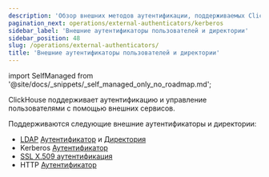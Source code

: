 ```yaml
---
description: 'Обзор внешних методов аутентификации, поддерживаемых ClickHouse'
pagination_next: operations/external-authenticators/kerberos
sidebar_label: 'Внешние аутентификаторы пользователей и директории'
sidebar_position: 48
slug: /operations/external-authenticators/
title: 'Внешние аутентификаторы пользователей и директории'
---
```


import SelfManaged from '@site/docs/_snippets/_self_managed_only_no_roadmap.md';

<SelfManaged />

ClickHouse поддерживает аутентификацию и управление пользователями с помощью внешних сервисов.

Поддерживаются следующие внешние аутентификаторы и директории:

- [LDAP](/operations/external-authenticators/ldap#ldap-external-authenticator) [Аутентификатор](./ldap.md#ldap-external-authenticator) и [Директория](./ldap.md#ldap-external-user-directory)
- Kerberos [Аутентификатор](/operations/external-authenticators/kerberos#kerberos-as-an-external-authenticator-for-existing-users)
- [SSL X.509 аутентификация](/operations/external-authenticators/ssl-x509)
- HTTP [Аутентификатор](./http.md)
